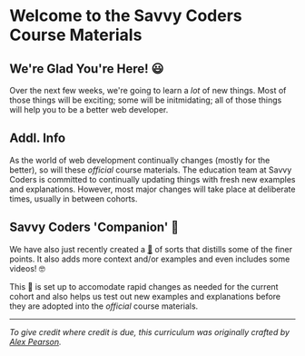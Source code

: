 # Welcome to the Savvy Coders Course Materials

## We're Glad You're Here! 😃

Over the next few weeks, we're going to learn a _lot_ of new things. Most of those things will be exciting; some will be initmidating; all of those things will help you to be a better web developer.

## Addl. Info

As the world of web development continually changes (mostly for the better), so will these _official_ course materials. The education team at Savvy Coders is committed to continually updating things with fresh new examples and explanations. However, most major changes will take place at deliberate times, usually in between cohorts.

## Savvy Coders 'Companion' 📓

We have also just recently created a [📓](https://www.notion.so/codefinity/Savvy-Coders-3a86e3eb7b204816b65cdd8dad624acb) of sorts that distills some of the finer points. It also adds more context and/or examples and even includes some videos! 🤓

This 📓 is set up to accomodate rapid changes as needed for the current cohort and also helps us test out new examples and explanations before they are adopted into the _official_ course materials.

---

_To give credit where credit is due, this curriculum was originally crafted by [Alex Pearson](https://github.com/NAlexPear)._
